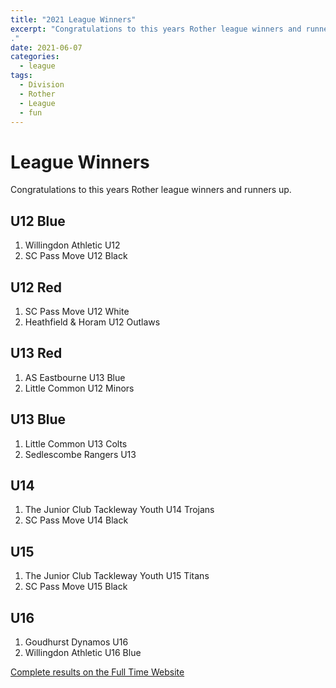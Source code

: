 ```yaml
---
title: "2021 League Winners"
excerpt: "Congratulations to this years Rother league winners and runners up.
."
date: 2021-06-07
categories:
  - league
tags: 
  - Division
  - Rother
  - League
  - fun
---
```


# League Winners
Congratulations to this years Rother league winners and runners up.

## U12 Blue
1.	Willingdon Athletic U12
2.  SC Pass Move U12 Black

## U12 Red
1.	SC Pass Move U12 White
2.	Heathfield & Horam U12 Outlaws

## U13 Red
1.	AS Eastbourne U13 Blue
2.	Little Common U12 Minors

## U13 Blue
1.	Little Common U13 Colts
2.	Sedlescombe Rangers U13

## U14
1.	The Junior Club Tackleway Youth U14 Trojans
2.	SC Pass Move U14 Black

## U15
1.	The Junior Club Tackleway Youth U15 Titans
2.	SC Pass Move U15 Black

## U16
1.	Goudhurst Dynamos U16	
2.	Willingdon Athletic U16 Blue

[Complete results on the Full Time Website](https://fulltime-league.thefa.com/table.html?league=681144&selectedSeason=613776836 "Full Time")

